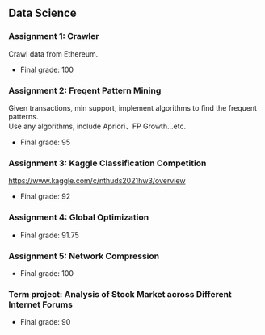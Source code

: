 ## Data Science 

### Assignment 1: Crawler  
Crawl data from Ethereum.  
- Final grade: 100  

### Assignment 2: Freqent Pattern Mining
Given transactions, min support, implement algorithms to find the frequent patterns.  
Use any algorithms, include Apriori、FP Growth...etc.    
- Final grade: 95  

### Assignment 3: Kaggle Classification Competition
https://www.kaggle.com/c/nthuds2021hw3/overview
- Final grade: 92  

### Assignment 4: Global Optimization
- Final grade: 91.75   

### Assignment 5: Network Compression
- Final grade: 100  

### Term project: Analysis of Stock Market across Different Internet Forums  
- Final grade: 90
